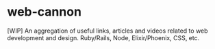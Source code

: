 # web-cannon
[WIP] An aggregation of useful links, articles and videos related to web development and design. Ruby/Rails, Node, Elixir/Phoenix, CSS, etc.
